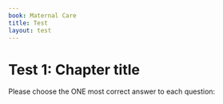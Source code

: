 ```yaml
---
book: Maternal Care
title: Test
layout: test
---
```


# Test 1: Chapter title

Please choose the ONE most correct answer to each question:

